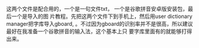 这两个文件是配合用的，一个是一句文件txt，
一个是谷歌拼音安卓版安装包，最后一个是导入的图
片教程。先把这两个文件下到手机上，然后用user
dictionary manager把字库导入gboard,
。不过因为gboard的识别率并不是很高，所以建议
最好在我准备一个谷歌拼音的输入法，这个基本上只
要字库里面有的就能够打得出来。

